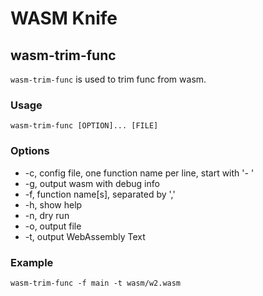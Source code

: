 # WASM Knife

## wasm-trim-func
`wasm-trim-func` is used to trim func from wasm.

### Usage
```
wasm-trim-func [OPTION]... [FILE]
```

### Options
- -c, config file, one function name per line, start with '- '
- -g, output wasm with debug info
- -f, function name[s], separated by ','
- -h, show help
- -n, dry run
- -o, output file
- -t, output WebAssembly Text

### Example
```
wasm-trim-func -f main -t wasm/w2.wasm
```


